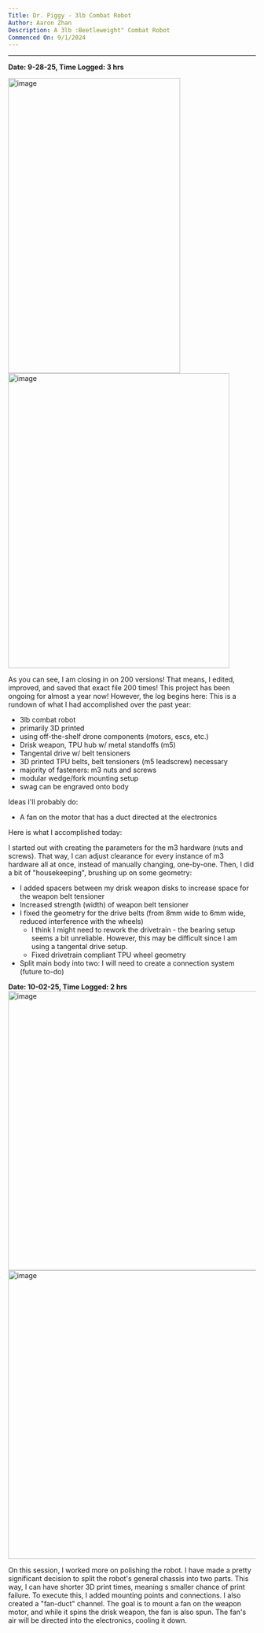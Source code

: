 ```yaml
---
Title: Dr. Piggy - 3lb Combat Robot
Author: Aaron Zhan
Description: A 3lb :Beetleweight" Combat Robot
Commenced On: 9/1/2024
---
```


---
**Date: 9-28-25, Time Logged: 3 hrs**

<img width="350" height="600" alt="image" src="https://github.com/user-attachments/assets/b9e0b37f-8d42-4a3c-afed-99d40df16586" /><img width="450" height="600" alt="image" src="https://github.com/user-attachments/assets/ccf4c8aa-a42f-49e7-8dcb-1ce7f2443099" />


As you can see, I am closing in on 200 versions! That means, I edited, improved, and saved that exact file 200 times! This project has been ongoing for almost a year now! However, the log begins here:
This is a rundown of what I had accomplished over the past year:
- 3lb combat robot
- primarily 3D printed
- using off-the-shelf drone components (motors, escs, etc.) 
- Drisk weapon, TPU hub w/ metal standoffs (m5)
- Tangental drive w/ belt tensioners
- 3D printed TPU belts, belt tensioners (m5 leadscrew) necessary
- majority of fasteners: m3 nuts and screws
- modular wedge/fork mounting setup
- swag can be engraved onto body

Ideas I'll probably do:
- A fan on the motor that has a duct directed at the electronics

Here is what I accomplished today:

I started out with creating the parameters for the m3 hardware (nuts and screws). That way, I can adjust clearance for every instance of m3 hardware all at once, instead of manually changing, one-by-one. 
Then, I did a bit of "housekeeping", brushing up on some geometry: 
- I added spacers between my drisk weapon disks to increase space for the weapon belt tensioner
- Increased strength (width) of weapon belt tensioner
- I fixed the geometry for the drive belts (from 8mm wide to 6mm wide, reduced interference with the wheels)
  - I think I might need to rework the drivetrain - the bearing setup seems a bit unreliable. However, this may be difficult since I am using a tangental drive setup.
  - Fixed drivetrain compliant TPU wheel geometry
- Split main body into two: I will need to create a connection system (future to-do)

**Date: 10-02-25, Time Logged: 2 hrs**
<img width="981" height="568" alt="image" src="https://github.com/user-attachments/assets/16cb3596-d1bf-4822-b195-dd5f41988898" />
<img width="913" height="587" alt="image" src="https://github.com/user-attachments/assets/ab423454-e88d-4428-bbdb-e54a73da2593" />


On this session, I worked more on polishing the robot. I have made a pretty significant decision to split the robot's general chassis into two parts. This way, I can have shorter 3D print times, meaning s smaller chance of print failure. To execute this, I added mounting points and connections.
I also created a "fan-duct" channel. The goal is to mount a fan on the weapon motor, and while it spins the drisk weapon, the fan is also spun. The fan's air will be directed into the electronics, cooling it down.
